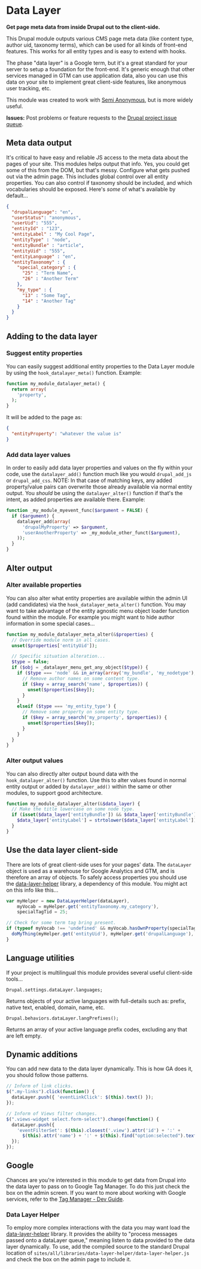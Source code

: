 Data Layer
==============
**Get page meta data from inside Drupal out to the client-side.**

This Drupal module outputs various CMS page meta data (like content type, author uid, taxonomy terms), which can be used for all kinds of front-end features. This works for all entity types and is easy to extend with hooks.

The phase "data layer" is a Google term, but it's a great standard for your server to setup a foundation for the front-end. It's generic enough that other services managed in GTM can use application data, also you can use this data on your site to implement great client-side features, like anonymous user tracking, etc.

This module was created to work with <a href="https://www.drupal.org/project/semi_anonymous">Semi Anonymous</a>, but is more widely useful.

**Issues:** Post problems or feature requests to the [Drupal project issue queue](https://drupal.org/project/issues/datalayer).

## Meta data output
It's critical to have easy and reliable JS access to the meta data about the pages of your site. This modules helps output that info. Yes, you could get some of this from the DOM, but that's messy. Configure what gets pushed out via the admin page. This includes global control over all entity properties. You can also control if taxonomy should be included, and which vocabularies should be exposed. Here's _some_ of what's available by default...
```json
{
  "drupalLanguage": "en",
  "userStatus": "anonymous",
  "userUid": "555",
  "entityId" : "123",
  "entityLabel" : "My Cool Page",
  "entityType" : "node",
  "entityBundle" : "article",
  "entityUid" : "555",
  "entityLanguage" : "en",
  "entityTaxonomy" : {
    "special_category" : {
      "25" : "Term Name",
      "26" : "Another Term"
    },
    "my_type" : {
      "13" : "Some Tag",
      "14" : "Another Tag"
    }
  }
}
```

## Adding to the data layer

### Suggest entity properties
You can easily suggest additional entity properties to the Data Layer module by using the `hook_datalayer_meta()` function. Example:
```php
function my_module_datalayer_meta() {
  return array(
    'property',
  );
}
```
It will be added to the page as:
```json
{
  "entityProperty": "whatever the value is"
}
```

### Add data layer values
In order to easily add data layer properties and values on the fly within your code, use the `datalayer_add()` function much like you would `drupal_add_js` or `drupal_add_css`.
NOTE: In that case of matching keys, any added property/value pairs can overwrite those already available via normal entity output. You _should_ be using the `datalayer_alter()` function if that's the intent, as added properties are available there.
Example:
```php
function _my_module_myevent_func($argument = FALSE) {
  if ($argument) {
    datalayer_add(array(
      'drupalMyProperty' => $argument,
      'userAnotherProperty' => _my_module_other_funct($argument),
    ));
  }
}
```

## Alter output

### Alter available properties
You can also alter what entity properties are available within the admin UI (add candidates) via the `hook_datalayer_meta_alter()` function. You may want to take advantage of the entity agnostic menu object loader function found within the module. For example you might want to hide author information in some special cases...
```php
function my_module_datalayer_meta_alter(&$properties) {
  // Override module norm in all cases.
  unset($properties['entityUid']);

  // Specific situation alteration...
  $type = false;
  if ($obj = _datalayer_menu_get_any_object($type)) {
    if ($type === 'node' && in_array(array('my_bundle', 'my_nodetype'), $obj->type)) {
      // Remove author names on some content type.
      if ($key = array_search('name', $properties)) {
        unset($properties[$key]);
      }
    }
    elseif ($type === 'my_entity_type') {
      // Remove some property on some entity type.
      if ($key = array_search('my_property', $properties)) {
        unset($properties[$key]);
      }
    }
  }
}
```

### Alter output values
You can also directly alter output bound data with the `hook_datalayer_alter()` function. Use this to alter values found in normal entity output or added by `datalayer_add()` within the same or other modules, to support good architecture.
```php
function my_module_datalayer_alter(&$data_layer) {
  // Make the title lowercase on some node type.
  if (isset($data_layer['entityBundle']) && $data_layer['entityBundle'] == 'mytype') {
    $data_layer['entityLabel'] = strtolower($data_layer['entityLabel']);
  }
}
```

## Use the data layer client-side
There are lots of great client-side uses for your pages' data. The `dataLayer` object is used as a warehouse for Google Analytics and GTM, and is therefore an array of objects. To safely access properties you should use the <a href="#data-layer-helper">data-layer-helper</a> library, a dependency of this module.
You might act on this info like this...
```javascript
var myHelper = new DataLayerHelper(dataLayer),
    myVocab = myHelper.get('entityTaxonomy.my_category'),
    specialTagTid = 25;

// Check for some term tag bring present.
if (typeof myVocab !== 'undefined' && myVocab.hasOwnProperty(specialTagTid)) {
  doMyThing(myHelper.get('entityUid'), myHelper.get('drupalLanguage'), myHelper.get('entityLabel'));
}
```

## Language utilities
If your project is multilingual this module provides several useful client-side tools...
```
Drupal.settings.dataLayer.languages;
```
Returns objects of your active languages with full-details such as: prefix, native text, enabled, domain, name, etc.

```
Drupal.behaviors.dataLayer.langPrefixes();
```
Returns an array of your active language prefix codes, excluding any that are left empty.

## Dynamic additions
You can add new data to the data layer dynamically. This is how GA does it, you should follow those patterns.
```javascript
// Inform of link clicks.
$(".my-links").click(function() {
  dataLayer.push({ 'eventLinkClick': $(this).text() });
});

// Inform of Views filter changes.
$(".views-widget select.form-select").change(function() {
  dataLayer.push({
    'eventFilterSet': $(this).closest('.view').attr('id') + ':' +
      $(this).attr('name') + ':' + $(this).find("option:selected").text();
  });
});
```

## Google
Chances are you're interested in this module to get data from Drupal into the data layer to pass on to Google Tag Manager.
To do this just check the box on the admin screen. If you want to more about working with Google services, refer to the [Tag Manager - Dev Guide](https://developers.google.com/tag-manager/devguide).

### Data Layer Helper
To employ more complex interactions with the data you may want load the [data-layer-helper](https://github.com/google/data-layer-helper) library. It provides the ability to "process messages passed onto a dataLayer queue," meaning listen to data provided to the data layer dynamically.
To use, add the compiled source to the standard Drupal location of `sites/all/libraries/data-layer-helper/data-layer-helper.js` and check the box on the admin page to include it.
